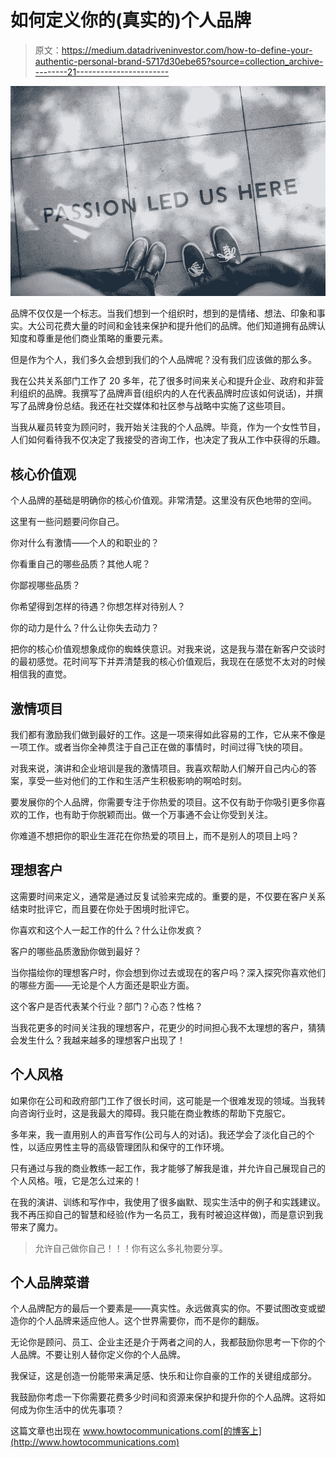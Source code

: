 # 如何定义你的(真实的)个人品牌

> 原文：<https://medium.datadriveninvestor.com/how-to-define-your-authentic-personal-brand-5717d30ebe65?source=collection_archive---------21----------------------->

![](img/962c741afd632aaf02884ca3ee80afbb.png)

品牌不仅仅是一个标志。当我们想到一个组织时，想到的是情绪、想法、印象和事实。大公司花费大量的时间和金钱来保护和提升他们的品牌。他们知道拥有品牌认知度和尊重是他们商业策略的重要元素。

但是作为个人，我们多久会想到我们的个人品牌呢？没有我们应该做的那么多。

我在公共关系部门工作了 20 多年，花了很多时间来关心和提升企业、政府和非营利组织的品牌。我撰写了品牌声音(组织内的人在代表品牌时应该如何说话)，并撰写了品牌身份总结。我还在社交媒体和社区参与战略中实施了这些项目。

当我从雇员转变为顾问时，我开始关注我的个人品牌。毕竟，作为一个女性节目，人们如何看待我不仅决定了我接受的咨询工作，也决定了我从工作中获得的乐趣。

## **核心价值观**

个人品牌的基础是明确你的核心价值观。非常清楚。这里没有灰色地带的空间。

这里有一些问题要问你自己。

你对什么有激情——个人的和职业的？

你看重自己的哪些品质？其他人呢？

你鄙视哪些品质？

你希望得到怎样的待遇？你想怎样对待别人？

你的动力是什么？什么让你失去动力？

把你的核心价值观想象成你的蜘蛛侠意识。对我来说，这是我与潜在新客户交谈时的最初感觉。花时间写下并弄清楚我的核心价值观后，我现在在感觉不太对的时候相信我的直觉。

## **激情项目**

我们都有激励我们做到最好的工作。这是一项来得如此容易的工作，它从来不像是一项工作。或者当你全神贯注于自己正在做的事情时，时间过得飞快的项目。

对我来说，演讲和企业培训是我的激情项目。我喜欢帮助人们解开自己内心的答案，享受一些对他们的工作和生活产生积极影响的啊哈时刻。

要发展你的个人品牌，你需要专注于你热爱的项目。这不仅有助于你吸引更多你喜欢的工作，也有助于你脱颖而出。做一个万事通不会让你受到关注。

你难道不想把你的职业生涯花在你热爱的项目上，而不是别人的项目上吗？

## **理想客户**

这需要时间来定义，通常是通过反复试验来完成的。重要的是，不仅要在客户关系结束时批评它，而且要在你处于困境时批评它。

你喜欢和这个人一起工作的什么？什么让你发疯？

客户的哪些品质激励你做到最好？

当你描绘你的理想客户时，你会想到你过去或现在的客户吗？深入探究你喜欢他们的哪些方面——无论是个人方面还是职业方面。

这个客户是否代表某个行业？部门？心态？性格？

当我花更多的时间关注我的理想客户，花更少的时间担心我不太理想的客户，猜猜会发生什么？我越来越多的理想客户出现了！

## **个人风格**

如果你在公司和政府部门工作了很长时间，这可能是一个很难发现的领域。当我转向咨询行业时，这是我最大的障碍。我只能在商业教练的帮助下克服它。

多年来，我一直用别人的声音写作(公司与人的对话)。我还学会了淡化自己的个性，以适应男性主导的高级管理团队和保守的工作环境。

只有通过与我的商业教练一起工作，我才能够了解我是谁，并允许自己展现自己的个人风格。哦，它是怎么过来的！

在我的演讲、训练和写作中，我使用了很多幽默、现实生活中的例子和实践建议。我不再压抑自己的智慧和经验(作为一名员工，我有时被迫这样做)，而是意识到我带来了魔力。

> 允许自己做你自己！！！你有这么多礼物要分享。

## **个人品牌菜谱**

个人品牌配方的最后一个要素是——真实性。永远做真实的你。不要试图改变或塑造你的个人品牌来适应他人。这个世界需要你，而不是你的翻版。

无论你是顾问、员工、企业主还是介于两者之间的人，我都鼓励你思考一下你的个人品牌。不要让别人替你定义你的个人品牌。

我保证，这是创造一份能带来满足感、快乐和让你自豪的工作的关键组成部分。

我鼓励你考虑一下你需要花费多少时间和资源来保护和提升你的个人品牌。这将如何成为你生活中的优先事项？

这篇文章也出现在 www.howtocommunications.com[的博客上](http://www.howtocommunications.com)